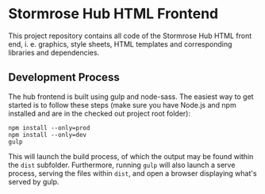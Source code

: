 # Stormrose Hub HTML Frontend

This project repository contains all code of the Stormrose Hub HTML front end, i. e. graphics,
style sheets, HTML templates and corresponding libraries and dependencies.

## Development Process

The hub frontend is built using gulp and node-sass. The easiest way to get started is to follow these steps (make sure you have Node.js and npm installed and are in the checked out project root folder):


    npm install --only=prod
    npm install --only=dev
    gulp

This will launch the build process, of which the output may be found within the `dist` subfolder. Furthermore, running `gulp` will also launch a serve process, serving the files within `dist`, and open a browser displaying what's served by gulp.
